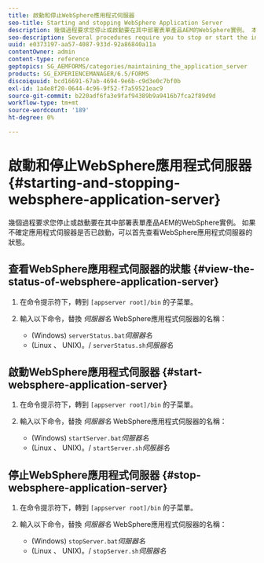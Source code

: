 ```yaml
---
title: 啟動和停止WebSphere應用程式伺服器
seo-title: Starting and stopping WebSphere Application Server
description: 幾個過程要求您停止或啟動要在其中部署表單產品AEM的WebSphere實例。 本文檔介紹如何啟動和停止WebSphere應用程式伺服器。
seo-description: Several procedures require you to stop or start the instance of WebSphere where you want to deploy AEM forms products. This document describes how to start and stop the WebSphere Application Server.
uuid: e0373197-aa57-4087-933d-92a86840a11a
contentOwner: admin
content-type: reference
geptopics: SG_AEMFORMS/categories/maintaining_the_application_server
products: SG_EXPERIENCEMANAGER/6.5/FORMS
discoiquuid: bcd16691-67ab-4694-9e6b-c9d3e0c7bf0b
exl-id: 1a4e8f20-0644-4c96-9f52-f7a59521eac9
source-git-commit: b220adf6fa3e9faf94389b9a9416b7fca2f89d9d
workflow-type: tm+mt
source-wordcount: '189'
ht-degree: 0%

---
```


# 啟動和停止WebSphere應用程式伺服器 {#starting-and-stopping-websphere-application-server}

幾個過程要求您停止或啟動要在其中部署表單產品AEM的WebSphere實例。 如果不確定應用程式伺服器是否已啟動，可以首先查看WebSphere應用程式伺服器的狀態。

## 查看WebSphere應用程式伺服器的狀態 {#view-the-status-of-websphere-application-server}

1. 在命令提示符下，轉到 `[appserver root]/bin` 的子菜單。
1. 輸入以下命令，替換 *伺服器名* WebSphere應用程式伺服器的名稱：

   * (Windows) `serverStatus.bat`*伺服器名*
   * (Linux 、 UNIX)。/ `serverStatus.sh`*伺服器名*

## 啟動WebSphere應用程式伺服器 {#start-websphere-application-server}

1. 在命令提示符下，轉到 `[appserver root]/bin` 的子菜單。
1. 輸入以下命令，替換 *伺服器名* WebSphere應用程式伺服器的名稱：

   * (Windows) `startServer.bat`*伺服器名*
   * (Linux 、 UNIX)。/ `startServer.sh`*伺服器名*

## 停止WebSphere應用程式伺服器 {#stop-websphere-application-server}

1. 在命令提示符下，轉到 `[appserver root]/bin` 的子菜單。
1. 輸入以下命令，替換 *伺服器名* WebSphere應用程式伺服器的名稱：

   * (Windows) `stopServer.bat`*伺服器名*
   * (Linux 、 UNIX)。/ `stopServer.sh`*伺服器名*

